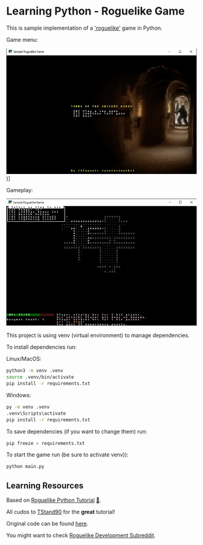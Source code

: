 # Learning Python - Roguelike Game

This is sample implementation of a ['roguelike'](https://pl.wikipedia.org/wiki/Roguelike) game in Python.

Game menu:

![Main menu](./img/menu.png))]

Gameplay:

![Gameplay](./img/gameplay.png)

This project is using venv (virtual environment) to manage dependencies.

To install dependencies run:

Linux/MacOS:

```bash
python3 -m venv .venv
source .venv/bin/activate
pip install -r requirements.txt
```

Windows:

```cmd
py -m venv .venv
.venv\Scripts\activate
pip install -r requirements.txt
```

To save dependencies (if you want to change them) run:

```bash
pip freeze > requirements.txt
```

To start the game run (be sure to activate venv)):

```bash
python main.py
```

## Learning Resources

Based on [Roguelike Python Tutorial](https://youtube.com/playlist?list=PL43PN07AM4J9N2eiVn43s9h7uJgbZH9Gp) [:file_folder:](http://rogueliketutorials.com/).

All cudos to [TStand90](https://github.com/TStand90) for the **great** tutorial!

Original code can be found [here](https://github.com/TStand90/tcod_tutorial_v2).

You might want to check [Roguelike Development Subreddit](https://www.reddit.com/r/roguelikedev).
